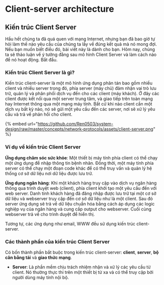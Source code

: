 # Client-server architecture

## Kiến trúc Client Server

Hầu hết chúng ta đã quá quen với mạng Internet, nhưng bạn đã bao giờ tự hỏi làm thế nào yêu cầu của chúng ta lấy về đúng kết quả mà nó mong đợi. Nếu bạn muốn biết điều đó, bài viết này là dành cho bạn. Hôm nay, chúng ta sẽ thảo luận về ý tưởng đằng sau mô hình Client Server và làm cách nào để nó hoạt động. Bắt đầu.

### Kiến trúc Client Server là gì?

Kiến trúc client-server là một mô hình ứng dụng phân tán bao gồm nhiều client và nhiều server trong đó, phía server (máy chủ) đảm nhận vai trò lưu trữ, quản lý và phân phối dịch vụ đến cho các client (máy khách). Ở đây các client được kết nối qua một server trung tâm, và giao tiếp trên toàn mạng hay Internet thông qua một mạng máy tính. Bất cứ khi nào client cần một dịch vụ bất kỳ nào, nó sẽ gửi một yêu cầu đến các server, nơi sẽ xử lý yêu cầu và trả về phản hồi cho client.

{% embed url="https://github.com/Ren0503/system-design/raw/master/concepts/network-protocols/assets/client-server.png" %}

### Ví dụ về kiến trúc Client Server

**Ứng dụng chăm sóc sức khỏe**: Một thiết bị máy tính phía client có thể chạy một ứng dụng để nhập thông tin bệnh nhân. Đồng thời, một máy tính phía server có thể chạy một đoạn code khác để có thể truy vấn và quản lý hệ thống cơ sở dữ liệu nơi dữ liệu được lưu trữ.

**Ứng dụng ngân hàng**: Khi một khách hàng truy cập vào dịch vụ ngân hàng thông qua trình duyệt web (client), phía client khởi tạo một yêu cầu đến với web server. Danh tính khách hàng đã đăng nhập được lưu trữ tại một cơ sở dữ liệu và webserver truy cập đến cơ sở dữ liệu như là một client. Sau đó server ứng dụng sẽ trả về dữ liệu chuẩn hóa bằng cách áp dụng các logic nghiệp vụ của ngân hàng và cung cấp output cho webserver. Cuối cùng webserver trả về cho trình duyệt để hiển thị.&#x20;

Tương tự, các ứng dụng như email, WWW đều sử dụng kiến trúc client-server.

### Các thành phần của kiến trúc Client Server

Có bốn thành phần bắt buộc trong kiến trúc client-server: **client**, **server**, **bộ cân bằng tải** và **giao thức mạng**.&#x20;

* **Server**: Là phần mềm chịu trách nhiệm nhận và xử lý các yêu cầu từ client. Nó thường thực thi trên một thiết bị từ xa và có thể truy cập bởi người dùng máy tính nội bộ.

